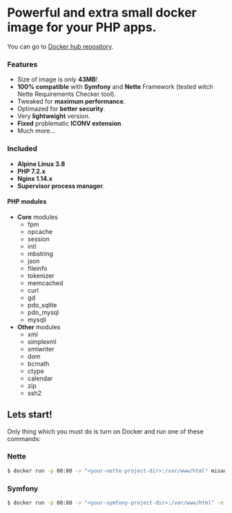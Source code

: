 # Powerful and extra small docker image for your PHP apps.

You can go to [Docker hub repository](https://hub.docker.com/r/misaon/docker-alpine-nginx-php/tags/ "Docker hub repository").

### Features
- Size of image is only **43MB**!
- **100% compatible** with **Symfony** and **Nette** Framework (tested witch Nette Requirements Checker tool).
- Tweaked for **maximum performance**.
- Optimazed for **better security**.
- Very **lightweight** version.
- **Fixed** problematic **ICONV extension**.
- Much more...

### Included
- **Alpine Linux 3.8**
- **PHP 7.2.x**
- **Nginx 1.14.x**
- **Supervisor process manager**.

#### PHP modules
- **Core** modules
  - fpm
  - opcache
  - session 
  - intl 
  - mbstring 
  - json 
  - fileinfo 
  - tokenizer 
  - memcached 
  - curl 
  - gd 
  - pdo_sqlite 
  - pdo_mysql
  - mysqli
- **Other** modules
  - xml
  - simplexml
  - xmlwriter
  - dom
  - bcmath
  - ctype 
  - calendar 
  - zip
  - ssh2

## Lets start!

Only thing which you must do is turn on Docker and run one of these commands:

### Nette

```bash
$ docker run -p 80:80 -v "<your-nette-project-dir>:/var/www/html" misaon/docker-alpine-nginx-php:php72
```

### Symfony

```bash
$ docker run -p 80:80 -v "<your-symfony-project-dir>:/var/www/html" -e "NGINX_INDEX_FILE=app.php" -e "NGINX_DOCUMENT_ROOT=web" misaon/docker-alpine-nginx-php:php72
```